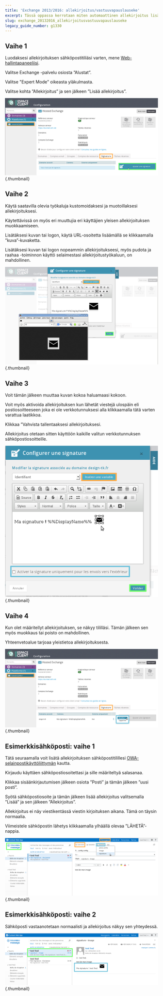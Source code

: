 ```yaml
---
title: 'Exchange 2013/2016: allekirjoitus/vastuuvapauslauseke'
excerpt: Tässä oppassa kerrotaan miten automaattinen allekirjoitus lisätään.
slug: exchange_20132016_allekirjoitusvastuuvapauslauseke
legacy_guide_number: g1330
---
```



## Vaihe 1
Luodaksesi allekirjoituksen sähköpostitiliäsi varten, mene [Web-hallintapaneeliisi](https://www.ovh.com/manager/web/login.html).

Valitse Exchange -palvelu osiosta ”Alustat”.

Valitse "Expert Mode" oikeasta yläkulmasta.

Valitse kohta ”Allekirjoitus” ja sen jälkeen ”Lisää allekirjoitus”.

![](images/img_1364.jpg){.thumbnail}


## Vaihe 2
Käytä saatavilla olevia työkaluja kustomoidaksesi ja muotoillaksesi allekirjoituksesi.

Käytettävissä on myös eri muuttujia eri käyttäjien yleisen allekirjoituksen muokkaamiseen.

Lisätäksesi kuvan tai logon, käytä URL-osoitetta lisäämällä se klikkaamalla ”kuva”-kuvaketta.

Lisätäksesi kuvan tai logon nopeammin allekirjoitukseesi, myös pudota ja raahaa -toiminnon käyttö selaimestasi allekirjoitustyökaluun, on mahdollinen.

![](images/img_1365.jpg){.thumbnail}


## Vaihe 3
Voit tämän jälkeen muuttaa kuvan kokoa haluamaasi kokoon.

Voit myös aktivoida allekirjoituksen kun lähetät viestejä ulospäin eli postiosoitteeseen joka ei ole verkkotunnuksesi alla klikkaamalla tätä varten varattua laatikkoa.

Klikkaa ”Vahvista tallentaaksesi allekirjoituksesi.

Allekirjoitus otetaan sitten käyttöön kaikille valitun verkkotunnuksen sähköpostiosoitteille.

![](images/img_1368.jpg){.thumbnail}


## Vaihe 4
Kun olet määritellyt allekirjoituksen, se näkyy tililläsi. Tämän jälkeen sen myös muokkaus tai poisto on mahdollinen.

Yhteenvetoalue tarjoaa yleistietoa allekirjoituksesta.

![](images/img_1370.jpg){.thumbnail}


## Esimerkkisähköposti: vaihe 1
Tätä seuraamalla voit lisätä allekirjoituksen sähköpostitilillesi [OWA-selainpostikäyttöliittymän](https://ex.mail.ovh.net/owa/) kautta.

Kirjaudu käyttäen sähköpostiosoitettasi ja sille määriteltyä salasanaa.

Klikkaa sisäänkirjautumisen jälkeen osiota ”Posti” ja tämän jälkeen ”uusi posti”.

Syötä sähköpostiosoite ja tämän jälkeen lisää allekirjoitus valitsemalla ”Lisää” ja sen jälkeen ”Allekirjoitus”.

Allekirjoitus ei näy viestikentässä viestin kirjoituksen aikana. Tämä on täysin normaalia.

Viimeistele sähköpostin lähetys klikkaamalla ylhäällä olevaa ”LÄHETÄ”-nappia.

![](images/img_1371.jpg){.thumbnail}


## Esimerkkisähköposti: vaihe 2
Sähköposti vastaanotetaan normaalisti ja allekirjoitus näkyy sen yhteydessä.

![](images/img_1372.jpg){.thumbnail}

